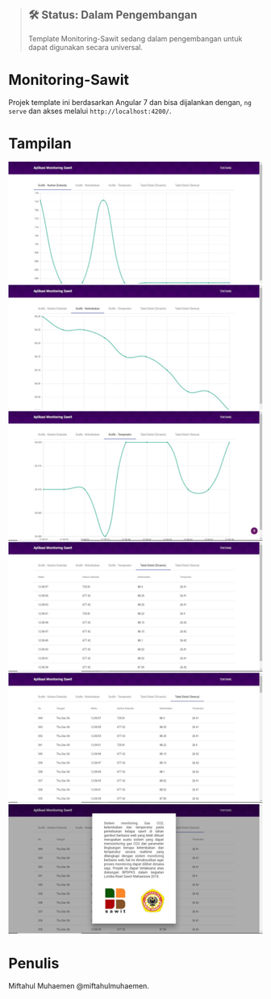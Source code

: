 > ## 🛠 Status: Dalam Pengembangan
> Template Monitoring-Sawit sedang dalam pengembangan untuk dapat digunakan secara universal.

# Monitoring-Sawit

Projek template ini berdasarkan Angular 7 dan bisa dijalankan dengan, `ng serve` dan akses melalui `http://localhost:4200/`.

# Tampilan

![monitoring-sawit screenshot](https://raw.githubusercontent.com/miftahulmuhaemen/Monitoring-Sawit/master/Upload/1.JPG)
![monitoring-sawit screenshot](https://raw.githubusercontent.com/miftahulmuhaemen/Monitoring-Sawit/master/Upload/2.JPG)
![monitoring-sawit screenshot](https://raw.githubusercontent.com/miftahulmuhaemen/Monitoring-Sawit/master/Upload/3.JPG)
![monitoring-sawit screenshot](https://raw.githubusercontent.com/miftahulmuhaemen/Monitoring-Sawit/master/Upload/4.JPG)
![monitoring-sawit screenshot](https://raw.githubusercontent.com/miftahulmuhaemen/Monitoring-Sawit/master/Upload/5.JPG)
![monitoring-sawit screenshot](https://raw.githubusercontent.com/miftahulmuhaemen/Monitoring-Sawit/master/Upload/6.JPG)

# Penulis

Miftahul Muhaemen @miftahulmuhaemen.
